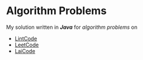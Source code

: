 # Algorithm Problems
My solution written in **_Java_** for *algorithm problems* on
  * [LintCode](https://www.lintcode.com)
  * [LeetCode](https://www.leetcode.com)
  * [LaiCode](https://www.laicode.io)
